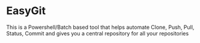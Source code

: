 # EasyGit
This is a Powershell/Batch based tool that helps automate Clone, Push, Pull, Status, Commit and gives you a central repository for all your repositories 
